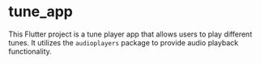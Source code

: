 # tune_app

This Flutter project is a tune player app that allows users to play different tunes.
It utilizes the `audioplayers` package to provide audio playback functionality.

